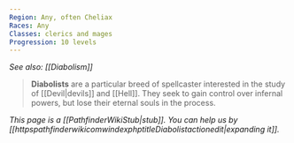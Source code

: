 ```yaml
---
Region: Any, often Cheliax
Races: Any
Classes: clerics and mages
Progression: 10 levels
---
```


*See also: [[Diabolism]]*
> **Diabolists** are a particular breed of spellcaster interested in the study of [[Devil|devils]] and [[Hell]].  They seek to gain control over infernal powers, but lose their eternal souls in the process.



*This page is a [[PathfinderWikiStub|stub]]. You can help us by [[httpspathfinderwikicomwindexphptitleDiabolistactionedit|expanding it]].*









